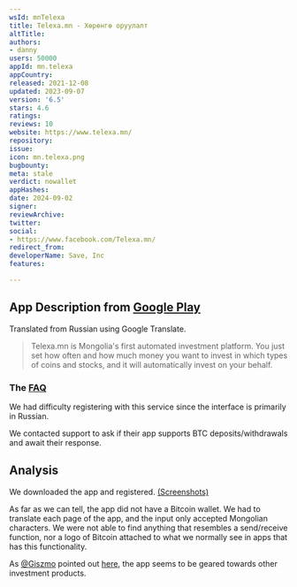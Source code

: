 ```yaml
---
wsId: mnTelexa
title: Telexa.mn - Хөрөнгө оруулалт
altTitle: 
authors:
- danny
users: 50000
appId: mn.telexa
appCountry: 
released: 2021-12-08
updated: 2023-09-07
version: '6.5'
stars: 4.6
ratings: 
reviews: 10
website: https://www.telexa.mn/
repository: 
issue: 
icon: mn.telexa.png
bugbounty: 
meta: stale
verdict: nowallet
appHashes: 
date: 2024-09-02
signer: 
reviewArchive: 
twitter: 
social:
- https://www.facebook.com/Telexa.mn/
redirect_from: 
developerName: Save, Inc
features: 

---
```


## App Description from [Google Play](https://play.google.com/store/apps/details?id=mn.telexa) 

Translated from Russian using Google Translate.

> Telexa.mn is Mongolia's first automated investment platform. You just set how often and how much money you want to invest in which types of coins and stocks, and it will automatically invest on your behalf.

### The [FAQ](https://www.telexa.mn/) 

We had difficulty registering with this service since the interface is primarily in Russian. 

We contacted support to ask if their app supports BTC deposits/withdrawals and await their response. 

## Analysis 

We downloaded the app and registered. [(Screenshots)](https://twitter.com/BitcoinWalletz/status/1648588977895768064)

As far as we can tell, the app did not have a Bitcoin wallet. We had to translate each page of the app, and the input only accepted Mongolian characters. We were not able to find anything that resembles a send/receive function, nor a logo of Bitcoin attached to what we normally see in apps that has this functionality.  

As [@Giszmo](https://gitlab.com/Giszmo) pointed out [here](https://gitlab.com/walletscrutiny/walletScrutinyCom/-/merge_requests/417#note_1357965806), the app seems to be geared towards other investment products.
